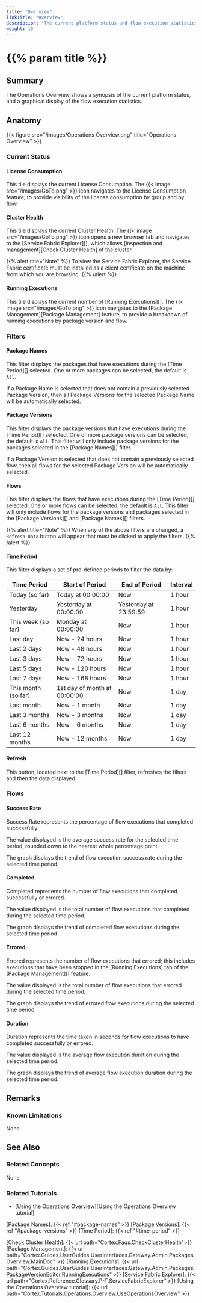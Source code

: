 ```yaml
---
title: "Overview"
linkTitle: "Overview"
description: "The current platform status and flow execution statistics."
weight: 10
---
```


# {{% param title %}}

## Summary

The Operations Overview shows a synopsis of the current platform status, and a graphical display of the flow execution statistics.

## Anatomy

{{< figure src="/images/Operations Overview.png" title="Operations Overview" >}}

### Current Status

#### License Consumption

This tile displays the current License Consumption. The {{< image src="/images/GoTo.png" >}} icon navigates to the License Consumption feature, to provide visibility of the license consumption by group and by flow.

#### Cluster Health

This tile displays the current Cluster Health. The {{< image src="/images/GoTo.png" >}} icon opens a new browser tab and navigates to the [Service Fabric Explorer][], which allows [inspection and management][Check Cluster Health] of the cluster.

{{% alert title="Note" %}}
To view the Service Fabric Explorer, the Service Fabric certificate must be installed as a client certificate on the machine from which you are browsing.
{{% /alert %}}

#### Running Executions

This tile displays the current number of [Running Executions][]. The {{< image src="/images/GoTo.png" >}} icon  navigates to the [Package Management][Package Management] feature, to provide a breakdown of running executions by package version and flow.

### Filters

#### Package Names

This filter displays the packages that have executions during the [Time Period][] selected. One or more packages can be selected, the default is `All`.

If a Package Name is selected that does not contain a previously selected Package Version, then all Package Versions for the selected Package Name will be automatically selected.

#### Package Versions

This filter displays the package versions that have executions during the [Time Period][] selected. One or more package versions can be selected, the default is `All`. This filter will only include package versions for the packages selected in the [Package Names][] filter.

If a Package Version is selected that does not contain a previously selected flow, then all flows for the selected Package Version will be automatically selected.

#### Flows

This filter displays the flows that have executions during the [Time Period][] selected. One or more flows can be selected, the default is `All`. This filter will only include flows for the package versions and packages selected in the [Package Versions][] and [Package Names][] filters.

{{% alert title="Note" %}}
When any of the above filters are changed, a `Refresh Data` button will appear that must be clicked to apply the filters.
{{% /alert %}}

#### Time Period

This filter displays a set of pre-defined periods to filter the data by:

| Time Period         | Start of Period              | End of Period         | Interval |
|---------------------|------------------------------|-----------------------|----------|
| Today (so far)      | Today at 00:00:00            | Now                   | 1 hour   |
| Yesterday           | Yesterday at 00:00:00        | Yesterday at 23:59:59 | 1 hour   |
| This week (so far)  | Monday at 00:00:00           | Now                   | 1 hour   |
| Last day            | Now - 24 hours               | Now                   | 1 hour   |
| Last 2 days         | Now - 48 hours               | Now                   | 1 hour   |
| Last 3 days         | Now - 72 hours               | Now                   | 1 hour   |
| Last 5 days         | Now - 120 hours              | Now                   | 1 hour   |
| Last 7 days         | Now - 168 hours              | Now                   | 1 hour   |
| This month (so far) | 1st day of month at 00:00:00 | Now                   | 1 day    |
| Last month          | Now - 1 month                | Now                   | 1 day    |
| Last 3 months       | Now - 3 months               | Now                   | 1 day    |
| Last 6 months       | Now - 6 months               | Now                   | 1 day    |
| Last 12 months      | Now - 12 months              | Now                   | 1 day    |

#### Refresh

This button, located next to the [Time Period][] filter, refreshes the filters and then the data displayed.

### Flows

#### Success Rate

Success Rate represents the percentage of flow executions that completed successfully.

The value displayed is the average success rate for the selected time period, rounded down to the nearest whole percentage point.

The graph displays the trend of flow execution success rate during the selected time period.

#### Completed

Completed represents the number of flow executions that completed successfully or errored.

The value displayed is the total number of flow executions that completed during the selected time period.

The graph displays the trend of completed flow executions during the selected time period.

#### Errored

Errored represents the number of flow executions that errored; this includes executions that have been stopped in the [Running Executions] tab of the [Package Management][] feature.

The value displayed is the total number of flow executions that errored during the selected time period.

The graph displays the trend of errored flow executions during the selected time period.

#### Duration

Duration represents the time taken in seconds for flow executions to have completed successfully or errored.

The value displayed is the average flow execution duration during the selected time period.

The graph displays the trend of average flow execution duration during the selected time period.

## Remarks

### Known Limitations

None

## See Also

### Related Concepts

None

### Related Tutorials

* [Using the Operations Overview][Using the Operations Overview tutorial]

[Package Names]: {{< ref "#package-names" >}}
[Package Versions]: {{< ref "#package-versions" >}}
[Time Period]: {{< ref "#time-period" >}}

[Check Cluster Health]: {{< url path="Cortex.Faqs.CheckClusterHealth">}}
[Package Management]: {{< url path="Cortex.Guides.UserGuides.UserInterfaces.Gateway.Admin.Packages.Overview.MainDoc" >}}
[Running Executions]: {{< url path="Cortex.Guides.UserGuides.UserInterfaces.Gateway.Admin.Packages.PackageVersionEditor.RunningExecutions" >}}
[Service Fabric Explorer]: {{< url path="Cortex.Reference.Glossary.P-T.ServiceFabricExplorer" >}}
[Using the Operations Overview tutorial]: {{< url path="Cortex.Tutorials.Operations.Overview.UseOperationsOverview" >}}
